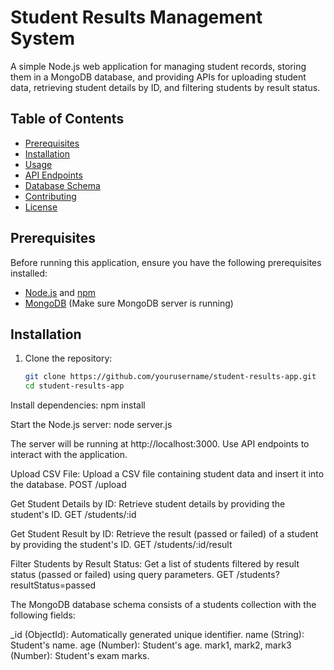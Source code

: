 # Student Results Management System

A simple Node.js web application for managing student records, storing them in a MongoDB database, and providing APIs for uploading student data, retrieving student details by ID, and filtering students by result status.

## Table of Contents

- [Prerequisites](#prerequisites)
- [Installation](#installation)
- [Usage](#usage)
- [API Endpoints](#api-endpoints)
- [Database Schema](#database-schema)
- [Contributing](#contributing)
- [License](#license)

## Prerequisites

Before running this application, ensure you have the following prerequisites installed:

- [Node.js](https://nodejs.org/) and [npm](https://www.npmjs.com/)
- [MongoDB](https://www.mongodb.com/) (Make sure MongoDB server is running)

## Installation

1. Clone the repository:

   ```bash
   git clone https://github.com/yourusername/student-results-app.git
   cd student-results-app

Install dependencies:
npm install

Start the Node.js server:
node server.js

The server will be running at http://localhost:3000.
Use API endpoints to interact with the application.

Upload CSV File: Upload a CSV file containing student data and insert it into the database.
POST /upload

Get Student Details by ID: Retrieve student details by providing the student's ID.
GET /students/:id

Get Student Result by ID: Retrieve the result (passed or failed) of a student by providing the student's ID.
GET /students/:id/result

Filter Students by Result Status: Get a list of students filtered by result status (passed or failed) using query parameters.
GET /students?resultStatus=passed

The MongoDB database schema consists of a students collection with the following fields:

_id (ObjectId): Automatically generated unique identifier.
name (String): Student's name.
age (Number): Student's age.
mark1, mark2, mark3 (Number): Student's exam marks.

